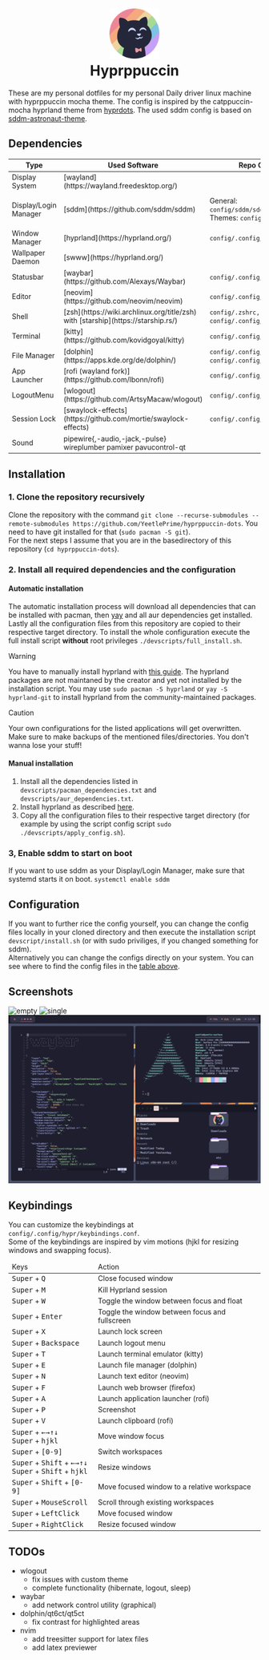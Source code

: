 <!-- markdownlint-disable html -->
<h1 align="center">
    <img src="https://github.com/YeetlePrime/hyprppuccin-dots/blob/main/assets/catppuccin.png"
    width="100" alt="Catppuccin-Logo"/><br/>
    Hyprppuccin
</h1>

These are my personal dotfiles for my personal Daily driver linux
machine with hyprppuccin mocha theme.
The config is inspired by the catppuccin-mocha hyprland theme from [hyprdots](https://github.com/prasanthrangan/hyprdots).
The used sddm config is based on [sddm-astronaut-theme](https://github.com/Keyitdev/sddm-astronaut-theme).

## Dependencies

<table>
    <thead>
        <th>Type</th>
        <th>Used Software</th>
        <th>Repo Config</th>
        <th>System Config</th>
    </thead>
    <tbody>
        <tr>
            <td>Display System</td>
            <td>[wayland](https://wayland.freedesktop.org/)</td>
            <td></td>
            <td></td>
        </tr>
        <tr>
            <td>Display/Login Manager</td>
            <td>[sddm](https://github.com/sddm/sddm)</td>
            <td>
                General: <code>config/sddm/sddm.conf</code>
                </br>
                Themes: <code>config/sddm/themes</code>
            </td>
            <td>
                General: <code>/etc/sddm.conf.d/sddm.conf</code>
                </br>
                Themes: <code>config/sddm/themes</code>
            </td>
        </tr>
        <tr>
            <td>Window Manager</td>
            <td>[hyprland](https://hyprland.org/)</td>
            <td><code>config/.config/hypr</code></td>
            <td><code>~/.config/hypr</code></td>
        </tr>
        <tr>
            <td>Wallpaper Daemon</td>
            <td>[swww](https://hyprland.org/)</td>
            <td></td>
            <td></td>
        </tr>
        <tr>
            <td>Statusbar</td>
            <td>[waybar](https://github.com/Alexays/Waybar)</td>
            <td><code>config/.config/waybar</code></td>
            <td><code>~/.config/waybar</code></td>
        </tr>
        <tr>
            <td>Editor</td>
            <td>[neovim](https://github.com/neovim/neovim)</td>
            <td><code>config/.config/nvim</code></td>
            <td><code>~/.config/nvim</code></td>
        </tr>
        <tr>
            <td>Shell</td>
            <td>[zsh](https://wiki.archlinux.org/title/zsh) with [starship](https://starship.rs/)</td>
            <td><code>config/.zshrc,</code> <code>config/.zsh,</code> <code>config/.config/starship.toml</code></td>
            <td><code>~/.zshrc,</code> <code>~/.zsh,</code> <code>~/.config/starship.toml</code></td>
        </tr>
        <tr>
            <td>Terminal</td>
            <td>[kitty](https://github.com/kovidgoyal/kitty)</td>
            <td><code>config/.config/kitty</code></td>
            <td><code>~/.config/kitty</code></td>
        </tr>
        <tr>
            <td>File Manager</td>
            <td>[dolphin](https://apps.kde.org/de/dolphin/)</td>
            <td><code>config/.config/dolphinrc</code>, <code>config/.config/qt6ct</code></td>
            <td><code>~/.config/dolphinrc</code>, <code>~/.config/qt6ct</code></td>
        </tr>
        <tr>
            <td>App Launcher</td>
            <td>[rofi (wayland fork)](https://github.com/lbonn/rofi)</td>
            <td><code>config/.config/rofi</code></td>
            <td><code>~/.config/rofi</code></td>
        </tr>
        <tr>
            <td>LogoutMenu</td>
            <td>[wlogout](https://github.com/ArtsyMacaw/wlogout)</td>
            <td><code>config/.config/wlogout</code></td>
            <td><code>~/.config/wlogout</code></td>
        </tr>
        <tr>
            <td>Session Lock</td>
            <td>[swaylock-effects](https://github.com/mortie/swaylock-effects)</td>
            <td><code>config/.config/swaylock</code></td>
            <td><code>~/.config/swaylock</code></td>
        </tr>
        <tr>
            <td>Sound</td>
            <td>pipewire{,-audio,-jack,-pulse} wireplumber pamixer pavucontrol-qt</td>
            <td></td>
            <td></td>
        </tr>
    </tbody>

</table>

## Installation

### 1. Clone the repository recursively

Clone the repository with the command
`git clone --recurse-submodules --remote-submodules https://github.com/YeetlePrime/hyprppuccin-dots`.
You need to have git installed for that (`sudo pacman -S git`).  
For the next steps I assume that you are in the basedirectory of
this repository (`cd hyprppuccin-dots`).

### 2. Install all required dependencies and the configuration

#### Automatic installation

The automatic installation process will download all dependencies
that can be installed with pacman, then [yay](https://github.com/Jguer/yay)
and all aur dependencies get installed.  
Lastly all the configuration files from this repository
are copied to their respective target directory.
To install the whole configuration execute the full install script
**without** root privileges `./devscripts/full_install.sh`.

> [!WARNING]
> You have to manually install hyprland with [this guide](https://wiki.hyprland.org/Getting-Started/Installation/).
> The hyprland packages are not maintaned by the creator
> and yet not installed by the installation script.
> You may use `sudo pacman -S hyprland` or `yay -S hyprland-git`
> to install hyprland from the community-maintained packages.  

> [!CAUTION]
> Your own configurations for the listed applications will get overwritten.
> Make sure to make backups of the mentioned files/directories.
> You don't wanna lose your stuff!

#### Manual installation

1. Install all the dependencies listed in
`devscripts/pacman_dependencies.txt` and `devscripts/aur_dependencies.txt`.
1. Install hyprland as described [here](https://wiki.hyprland.org/Getting-Started/Installation/).
1. Copy all the configuration files to their respective target directory
(for example by using the script config script `sudo ./devscripts/apply_config.sh`).

### 3, Enable sddm to start on boot

If you want to use sddm as your Display/Login Manager,
make sure that systemd starts it on boot. `systemctl enable sddm`

## Configuration

If you want to further rice the config yourself,
you can change the config files locally in your cloned directory
and then execute the installation script `devscript/install.sh`
(or with sudo priviliges, if you changed something for sddm).  
Alternatively you can change the configs directly on your system.
You can see where to find the config files in the [table above](#dependencies).

## Screenshots

![empty](https://github.com/YeetlePrime/hyprppuccin-dots/blob/main/assets/empty.png)
![single](https://github.com/YeetlePrime/hyprppuccin-dots/blob/main/assets/single_window.png)
![multiple](https://github.com/YeetlePrime/hyprppuccin-dots/blob/main/assets/multiple_windows.png)

## Keybindings

You can customize the keybindings at `config/.config/hypr/keybindings.conf`.  
Some of the keybindings are inspired by vim motions
(hjkl for resizing windows and swapping focus).

<div align="center">
<table>
    <thead>
        <tr>
            <td>Keys</td>
            <td>Action</td>
        </tr>
    </thead>
    <tbody>
        <tr>
            <td>
                <kbd>Super</kbd> + <kbd>Q</kbd>
            </td>
            <td>
                Close focused window
            </td>
        </tr>
        <tr>
            <td>
                <kbd>Super</kbd> + <kbd>M</kbd>
            </td>
            <td>
                Kill Hyprland session
            </td>
        </tr>
        <tr>
            <td>
                <kbd>Super</kbd> + <kbd>W</kbd>
            </td>
            <td>
                Toggle the window between focus and float
            </td>
        </tr>
        <tr>
            <td>
                <kbd>Super</kbd> + <kbd>Enter</kbd>
            </td>
            <td>
                Toggle the window between focus and fullscreen
            </td>
        </tr>
        <tr>
            <td>
                <kbd>Super</kbd> + <kbd>X</kbd>
            </td>
            <td>
                Launch lock screen
            </td>
        </tr>
        <tr>
            <td>
                <kbd>Super</kbd> + <kbd>Backspace</kbd>
            </td>
            <td>
                Launch logout menu
            </td>
        </tr>
        <tr>
            <td>
                <kbd>Super</kbd> + <kbd>T</kbd>
            </td>
            <td>
                Launch terminal emulator (kitty)
            </td>
        </tr>
        <tr>
            <td>
                <kbd>Super</kbd> + <kbd>E</kbd>
            </td>
            <td>
                Launch file manager (dolphin)
            </td>
        </tr>
        <tr>
            <td>
                <kbd>Super</kbd> + <kbd>N</kbd>
            </td>
            <td>
                Launch text editor (neovim)
            </td>
        </tr>
        <tr>
            <td>
                <kbd>Super</kbd> + <kbd>F</kbd>
            </td>
            <td>
                Launch web browser (firefox)
            </td>
        </tr>
        <tr>
            <td>
                <kbd>Super</kbd> + <kbd>A</kbd>
            </td>
            <td>
                Launch application launcher (rofi)
            </td>
        </tr>
        <tr>
            <td>
                <kbd>Super</kbd> + <kbd>P</kbd>
            </td>
            <td>
                Screenshot
            </td>
        </tr>
        <tr>
            <td>
                <kbd>Super</kbd> + <kbd>V</kbd>
            </td>
            <td>
                Launch clipboard (rofi)
            </td>
        </tr>
        <tr>
            <td>
                <kbd>Super</kbd> + <kbd>←</kbd><kbd>→</kbd><kbd>↑</kbd><kbd>↓</kbd>
                <br>
                <kbd>Super</kbd> + <kbd>h</kbd><kbd>j</kbd><kbd>k</kbd><kbd>l</kbd>
            </td>
            <td>
                Move window focus
            </td>
        </tr>
        <tr>
            <td>
                <kbd>Super</kbd> + <kbd>[0-9]</kbd>
            </td>
            <td>
                Switch workspaces
            </td>
        </tr>
        <tr>
            <td>
                <kbd>Super</kbd> + <kbd>Shift</kbd> + <kbd>←</kbd><kbd>→</kbd><kbd>↑</kbd><kbd>↓</kbd>
                <br>
                <kbd>Super</kbd> + <kbd>Shift</kbd> + <kbd>h</kbd><kbd>j</kbd><kbd>k</kbd><kbd>l</kbd>
            </td>
            <td>
                Resize windows
            </td>
        </tr>
        <tr>
            <td>
                <kbd>Super</kbd> + <kbd>Shift</kbd> + <kbd>[0-9]</kbd>
            </td>
            <td>
                Move focused window to a relative workspace
            </td>
        </tr>
        <tr>
            <td>
                <kbd>Super</kbd> + <kbd>MouseScroll</kbd>
            </td>
            <td>
                Scroll through existing workspaces
            </td>
        </tr>
        <tr>
            <td>
                <kbd>Super</kbd> + <kbd>LeftClick</kbd>
            </td>
            <td>
                Move focused window
            </td>
        </tr>
        <tr>
            <td>
                <kbd>Super</kbd> + <kbd>RightClick</kbd>
            </td>
            <td>
                Resize focused window
            </td>
        </tr>
    </tbody>
</table>
</div>

## TODOs

- wlogout
  - fix issues with custom theme
  - complete functionality (hibernate, logout, sleep)
- waybar
  - add network control utility (graphical)
- dolphin/qt6ct/qt5ct
  - fix contrast for highlighted areas
- nvim
  - add treesitter support for latex files
  - add latex previewer
